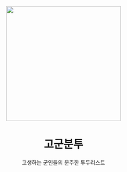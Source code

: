 <p align="center">
  <img width="300px" src="https://github.com/youkwon515/GoGunBunTu/assets/126861324/9254d7c5-7a66-4140-a311-60da1f507660">
</p>

<h1 align="center">고군분투</h1>
<p align="center">고생하는 군인들의 분주한 투두리스트</p>


